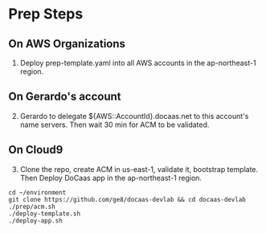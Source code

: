 # Prep Steps
## On AWS Organizations
1. Deploy prep-template.yaml into all AWS accounts in the ap-northeast-1 region.

## On Gerardo's account
2. Gerardo to delegate ${AWS::AccountId}.docaas.net to this account's name servers. Then wait 30 min for ACM to be validated.

## On Cloud9
3. Clone the repo, create ACM in us-east-1, validate it, bootstrap template. Then Deploy DoCaas app in the ap-northeast-1 region.
```shell
cd ~/environment
git clone https://github.com/ge8/docaas-devlab && cd docaas-devlab
./prep/acm.sh
./deploy-template.sh 
./deploy-app.sh
```
